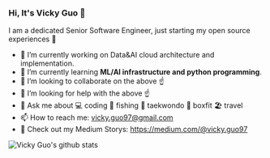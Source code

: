### Hi, It's Vicky Guo 👋


I am a dedicated Senior Software Engineer, just starting my open source experiences :beer:

- 🔭 I’m currently working on Data&AI cloud architecture and implementation. 
- 🌱 I’m currently learning **ML/AI infrastructure and python programming**.
- 👯 I’m looking to collaborate on the above :point_up:
- 🤔 I’m looking for help with the above :point_up:
- 💬 Ask me about :computer:  coding  :fishing_pole_and_fish: fishing :martial_arts_uniform: taekwondo :boxing_glove: boxfit  :beach_umbrella: travel 
- 📫 How to reach me: vicky.guo97@gmail.com
- 📖 Check out my Medium Storys: https://medium.com/@vicky.guo97

![Vicky Guo's github stats](https://github-readme-stats.vercel.app/api?username=VickyGuo0907&show_icons=true&theme=algolia)
